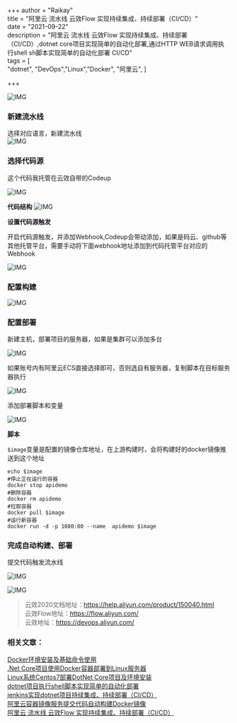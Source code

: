 +++
author = "Raikay"  
title = "阿里云 流水线 云效Flow 实现持续集成、持续部署（CI/CD）"  
date = "2021-09-22"  
description = "阿里云 流水线 云效Flow 实现持续集成、持续部署（CI/CD）,dotnet core项目实现简单的自动化部署,通过HTTP WEB请求调用执行shell sh脚本实现简单的自动化部署 CI/CD"  
tags = [  
    "dotnet", "DevOps","Linux","Docker", "阿里云",
]  

+++

![IMG](http://blogimg.raikay.com/330618484553814016.png)

### 新建流水线
选择对应语言，新建流水线  
![IMG](http://blogimg.raikay.com/330611158820196352.png)

### 选择代码源

这个代码我托管在云效自带的Codeup

![IMG](http://blogimg.raikay.com/330611178130771968.png)

**代码结构**
![IMG](http://blogimg.raikay.com/330618637348114432.png)

**设置代码源触发**

开启代码源触发，并添加Webhook,Codeup会带动添加，如果是码云、github等其他托管平台，需要手动将下面webhook地址添加到代码托管平台对应的Webhook

![IMG](http://blogimg.raikay.com/330618666183954432.png)

### 配置构建

![IMG](http://blogimg.raikay.com/330626803687362560.png)

### 配置部署

新建主机，部署项目的服务器，如果是集群可以添加多台

![IMG](http://blogimg.raikay.com/330626732455497728.png)

如果账号内有阿里云ECS直接选择即可，否则选自有服务器，复制脚本在目标服务器执行

![IMG](http://blogimg.raikay.com/330618763575693312.png)

添加部署脚本和变量

![IMG](http://blogimg.raikay.com/330618817157926912.png)

**脚本**

`$image`变量是配置的镜像仓库地址，在上游构建时，会将构建好的docker镜像推送到这个地址

```
echo $image
#停止正在运行的容器
docker stop apidemo
#删除容器
docker rm apidemo
#拉取容器
docker pull $image
#运行新容器
docker run -d -p 1080:80 --name  apidemo $image
```

### 完成自动构建、部署

提交代码触发流水线

![IMG](http://blogimg.raikay.com/330618868710117376.png)

![IMG](http://blogimg.raikay.com/330618897248161792.png)


> 云效2020文档地址：https://help.aliyun.com/product/150040.html  
> 云效Flow地址：https://flow.aliyun.com/  
> 云效地址：https://devops.aliyun.com/  

### 相关文章：
[Docker环境安装及基础命令使用](https://blog.raikay.com/post/2020/docker/)  
[.Net Core项目使用Docker容器部署到Linux服务器](https://blog.raikay.com/post/2020/dotnet-docker/)  
[Linux系统Centos7部署DotNet Core项目及环境安装 ](https://blog.raikay.com/post/2019/dotnet-publish/)   
[dotnet项目执行shell脚本实现简单的自动化部署](https://blog.raikay.com/post/dotnet/easy-ci-cd/)  
[jenkins实现dotnet项目持续集成、持续部署（CI/CD）](https://blog.raikay.com/post/dotnet/jenkins/)  
[阿里云容器镜像服务提交代码自动构建Docker镜像](https://blog.raikay.com/post/2020/dotnet-core-aliyun/)     
[阿里云 流水线 云效Flow 实现持续集成、持续部署（CI/CD）](https://blog.raikay.com/post/dotnet/ali-flow-ci-cd/)  